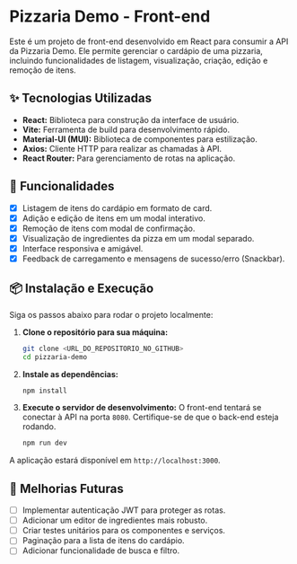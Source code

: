 # Pizzaria Demo - Front-end

Este é um projeto de front-end desenvolvido em React para consumir a API da Pizzaria Demo. Ele permite gerenciar o cardápio de uma pizzaria, incluindo funcionalidades de listagem, visualização, criação, edição e remoção de itens.

## ✨ Tecnologias Utilizadas

- **React:** Biblioteca para construção da interface de usuário.
- **Vite:** Ferramenta de build para desenvolvimento rápido.
- **Material-UI (MUI):** Biblioteca de componentes para estilização.
- **Axios:** Cliente HTTP para realizar as chamadas à API.
- **React Router:** Para gerenciamento de rotas na aplicação.

## 🚀 Funcionalidades

- [x] Listagem de itens do cardápio em formato de card.
- [x] Adição e edição de itens em um modal interativo.
- [x] Remoção de itens com modal de confirmação.
- [x] Visualização de ingredientes da pizza em um modal separado.
- [x] Interface responsiva e amigável.
- [x] Feedback de carregamento e mensagens de sucesso/erro (Snackbar).

## 📦 Instalação e Execução

Siga os passos abaixo para rodar o projeto localmente:

1.  **Clone o repositório para sua máquina:**
    ```bash
    git clone <URL_DO_REPOSITORIO_NO_GITHUB>
    cd pizzaria-demo
    ```

2.  **Instale as dependências:**
    ```bash
    npm install
    ```

3.  **Execute o servidor de desenvolvimento:**
    O front-end tentará se conectar à API na porta `8080`. Certifique-se de que o back-end esteja rodando.
    ```bash
    npm run dev
    ```

A aplicação estará disponível em `http://localhost:3000`.

## 🔮 Melhorias Futuras

- [ ] Implementar autenticação JWT para proteger as rotas.
- [ ] Adicionar um editor de ingredientes mais robusto.
- [ ] Criar testes unitários para os componentes e serviços.
- [ ] Paginação para a lista de itens do cardápio.
- [ ] Adicionar funcionalidade de busca e filtro.
